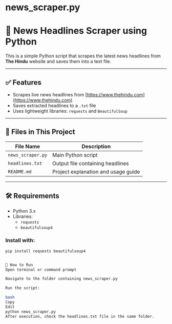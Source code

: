 # news_scraper.py
# 📰 News Headlines Scraper using Python

This is a simple Python script that scrapes the latest news headlines from **The Hindu** website and saves them into a text file.

---

## ✅ Features

- Scrapes live news headlines from [https://www.thehindu.com](https://www.thehindu.com)
- Saves extracted headlines to a `.txt` file
- Uses lightweight libraries: `requests` and `BeautifulSoup`

---

## 📂 Files in This Project

| File Name         | Description                         |
|------------------|-------------------------------------|
| `news_scraper.py` | Main Python script                  |
| `headlines.txt`   | Output file containing headlines    |
| `README.md`       | Project explanation and usage guide |

---

## 🛠 Requirements

- Python 3.x
- Libraries:
  - `requests`
  - `beautifulsoup4`

### Install with:

```bash
pip install requests beautifulsoup4


🚀 How to Run
Open terminal or command prompt

Navigate to the folder containing news_scraper.py

Run the script:

bash
Copy
Edit
python news_scraper.py
After execution, check the headlines.txt file in the same folder.
